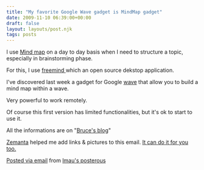 ```yaml
---
title: "My favorite Google Wave gadget is MindMap gadget"
date: 2009-11-10 06:39:00+00:00
draft: false
layout: layouts/post.njk
tags: posts
---
```


I use [Mind map](http://en.wikipedia.org/wiki/Mind_map) on a day to day basis when I need to structure a topic, especially in brainstorming phase.

For this, I use [freemind ](http://freemind.sourceforge.net/)which an open source dekstop application.

I've discovered last week a gadget for Google [wave](http://wave.google.com/) that allow you to build a mind map within a wave.

Very powerful to work remotely.

Of course this first version has limited functionalities, but it's ok to start to use it.

All the informations are on "[Bruce's blog](http://www.brucecooper.net/2009/11/mind-map-gadget-for-google-wave.html)"

[Zemanta](http://www.zemanta.com) helped me add links & pictures to this email. [It can do it for you too.](http://www.zemanta.com/)

[Posted via email](http://posterous.com)  from [lmau's posterous](http://lmau.posterous.com/my-favorite-google-wave-gadget-is-mindmap-gad)
